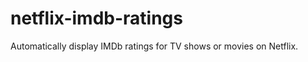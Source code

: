 netflix-imdb-ratings
====================

Automatically display IMDb ratings for TV shows or movies on Netflix.